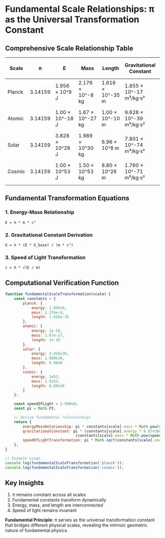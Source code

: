 # Fundamental Scale Relationships: π as the Universal Transformation Constant

## Comprehensive Scale Relationship Table

| Scale    | π | E | Mass | Length | Gravitational Constant | Speed of Light |
|----------|---|---|------|--------|----------------------|----------------|
| Planck   | 3.14159 | 1.956 × 10^9 J | 2.176 × 10^-8 kg | 1.616 × 10^-35 m | 1.855 × 10^-17 m³/kg⋅s² | 2.998 × 10^8 m/s |
| Atomic   | 3.14159 | 1.00 × 10^-18 J | 1.67 × 10^-27 kg | 1.00 × 10^-10 m | 9.628 × 10^-39 m³/kg⋅s² | 2.998 × 10^8 m/s |
| Solar    | 3.14159 | 3.828 × 10^26 J | 1.989 × 10^30 kg | 6.96 × 10^8 m | 7.801 × 10^-74 m³/kg⋅s² | 2.998 × 10^8 m/s |
| Cosmic   | 3.14159 | 1.00 × 10^53 J | 1.50 × 10^53 kg | 8.80 × 10^26 m | 1.760 × 10^-71 m³/kg⋅s² | 2.998 × 10^8 m/s |

## Fundamental Transformation Equations

### 1. Energy-Mass Relationship
```
E = π * m * c²
```

### 2. Gravitational Constant Derivation
```
G = π * (E * G_base) / (m * c²)
```

### 3. Speed of Light Transformation
```
c = π * √(E / m)
```

## Computational Verification Function
```javascript
function fundamentalScaleTransformation(scale) {
    const constants = {
        planck: {
            energy: 1.956e9,
            mass: 2.176e-8,
            length: 1.616e-35
        },
        atomic: {
            energy: 1e-18,
            mass: 1.67e-27,
            length: 1e-10
        },
        solar: {
            energy: 3.828e26,
            mass: 1.989e30,
            length: 6.96e8
        },
        cosmic: {
            energy: 1e53,
            mass: 1.5e53,
            length: 8.80e26
        }
    };

    const speedOfLight = 2.998e8;
    const pi = Math.PI;

    // Derive fundamental relationships
    return {
        energyMassRelationship: pi * constants[scale].mass * Math.pow(speedOfLight, 2),
        gravitationalConstant: pi * (constants[scale].energy * 6.67430e-11) / 
                                (constants[scale].mass * Math.pow(speedOfLight, 2)),
        speedOfLightTransformation: pi * Math.sqrt(constants[scale].energy / constants[scale].mass)
    };
}

// Example usage
console.log(fundamentalScaleTransformation('planck'));
console.log(fundamentalScaleTransformation('cosmic'));
```

## Key Insights

1. π remains constant across all scales
2. Fundamental constants transform dynamically
3. Energy, mass, and length are interconnected
4. Speed of light remains invariant

**Fundamental Principle**: 
π serves as the universal transformation constant that bridges different physical scales, revealing the intrinsic geometric nature of fundamental physics.

